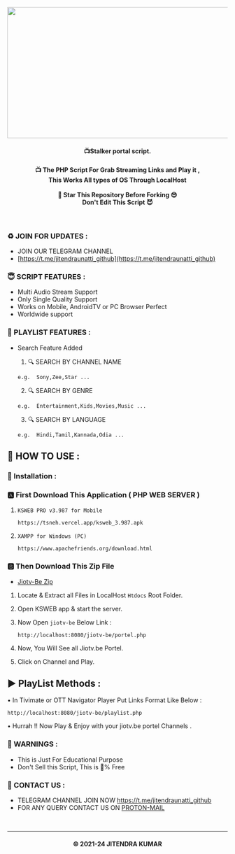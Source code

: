 
<p  align='center'><img  src="https://i.ibb.co/V9hxFwP/jiotv-be.png"  width="700" height="300">  </p>

<h4 align='center'>📺Stalker portal script.</h4>
<h4 align='center'>📺 The PHP Script For Grab Streaming Links and Play it ,</br> This Works All types of OS
Through LocalHost </br></br>🌟 Star This Repository Before Forking 😎</br>Don't Edit This Script
😈</h4>

</br>

<h3>♻️ JOIN FOR UPDATES :</h3>

- JOIN OUR TELEGRAM CHANNEL
- [https://t.me/jitendraunatti_github](https://t.me/jitendraunatti_github)

<h3>😇 SCRIPT FEATURES :</h3>

- Multi Audio Stream Support
- Only Single Quality Support
- Works on Mobile, AndroidTV or PC Browser Perfect
- Worldwide support

<h3>💖 PLAYLIST  FEATURES :</h3>

- Search Feature Added</br>

  1. 🔍 SEARCH BY CHANNEL NAME

  ```
  e.g.  Sony,Zee,Star ...
  ```

  2. 🔍 SEARCH BY GENRE

  ```
  e.g.  Entertainment,Kids,Movies,Music ...
  ```

  3. 🔍 SEARCH BY LANGUAGE

  ```
  e.g.  Hindi,Tamil,Kannada,Odia ...
  ```



<h2>🍁 HOW TO USE : </h2>

### 🔐 Installation :

### 🅰️ First Download This Application ( PHP WEB SERVER )

1. `KSWEB PRO v3.987 for Mobile`

   ```
   https://tsneh.vercel.app/ksweb_3.987.apk
   ```

2. `XAMPP for Windows (PC)`

   ```
   https://www.apachefriends.org/download.html
   ```

### 🅱️ Then Download This Zip File

- [Jiotv-Be Zip](https://github.com/Jitendraunatti/jiotv-be/raw/main/jiotv-be.zip) </br>

1. Locate & Extract all Files in LocalHost `Htdocs` Root Folder. </br>
2. Open KSWEB app & start the server. </br>
3. Now Open `jiotv-be` Below Link :

   ```
   http://localhost:8080/jiotv-be/portel.php
   ```

4. Now, You Will See all Jiotv.be  Portel. </br>
5. Click on Channel and Play. </br>

## ▶️ PlayList Methods :

• In Tivimate or OTT Navigator Player Put Links Format Like Below :

```
http://localhost:8080/jiotv-be/playlist.php
```

• Hurrah !! Now Play & Enjoy with your jiotv.be  portel Channels .

<!--

* Licensed under MIT (https://github.com/Jitendraunatti/jiotv-be/blob/main/LICENSE)
* Created By : jitendra kumar
-->

<h3>🚸 WARNINGS :</h3>

- This is Just For Educational Purpose
- Don't Sell this Script, This is 💯% Free

<h3>🤗 CONTACT US : </h3>

- TELEGRAM CHANNEL  JOIN NOW https://t.me/jitendraunatti_github
- FOR ANY QUERY CONTACT US ON [PROTON-MAIL](mailto:jitendraunatti@pm.me)

</br>

---

<h4 align='center'>© 2021-24 JITENDRA KUMAR</h4>

<!-- DO NOT REMOVE THIS CREDIT -->
<!-- © 2021-24 jitendra kumar -->
